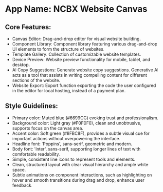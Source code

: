 # **App Name**: NCBX Website Canvas

## Core Features:

- Canvas Editor: Drag-and-drop editor for visual website building.
- Component Library: Component library featuring various drag-and-drop UI elements to form the structure of websites.
- Template Gallery: Collection of customizable website templates.
- Device Preview: Website preview functionality for mobile, tablet, and desktop.
- AI Copy Suggestions: Generate website copy suggestions. Generative AI acts as a tool that assists in writing compelling content for different sections of the website.
- Website Export: Export function exporting the code the user configured in the editor for local hosting, instead of a payment plan.

## Style Guidelines:

- Primary color: Muted blue (#6699CC) evoking trust and professionalism.
- Background color: Light gray (#F0F0F0), clean and unobtrusive, supports focus on the canvas area.
- Accent color: Soft green (#8FBC8F), provides a subtle visual cue for important actions without overpowering the interface.
- Headline font: 'Poppins', sans-serif, geometric and modern.
- Body font: 'Inter', sans-serif, supporting longer lines of text with comfortable readability.
- Simple, consistent line icons to represent tools and elements.
- Clean, structured layout with clear visual hierarchy and ample white space.
- Subtle animations on component interactions, such as highlighting on hover and smooth transitions during drag and drop, enhance user feedback.